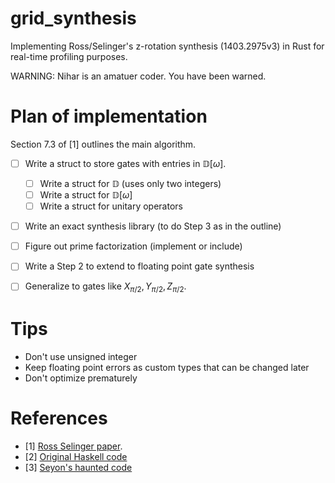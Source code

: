 # grid_synthesis


Implementing Ross/Selinger's z-rotation synthesis (1403.2975v3) in Rust for real-time profiling purposes. 



WARNING: Nihar is an amatuer coder. You have been warned.


# Plan of implementation

Section 7.3 of [1] outlines the main algorithm.

- [ ] Write a struct to store gates with entries in $\mathbb{D}[\omega]$.
	- [ ] Write a struct for $\mathbb{D}$ (uses only two integers)
	- [ ] Write a struct for $\mathbb{D}[\omega]$
	- [ ] Write a struct for unitary operators
- [ ] Write an exact synthesis library (to do Step 3 as in the outline)
- [ ] Figure out prime factorization (implement or include)
- [ ] Write a Step 2 to extend to floating point gate synthesis
- [ ] Generalize to gates like $X_{\pi/2},Y_{\pi/2},Z_{\pi/2}$.


# Tips

- Don't use unsigned integer
- Keep floating point errors as custom types that can be changed later
- Don't optimize prematurely

# References

- [1] [Ross Selinger paper](https://arxiv.org/abs/1403.2975v3).
- [2] [Original Haskell code](https://hackage.haskell.org/package/newsynth)
- [3] [Seyon's haunted code](https://github.com/CQCL/QCompiler/blob/master/singleqb)
